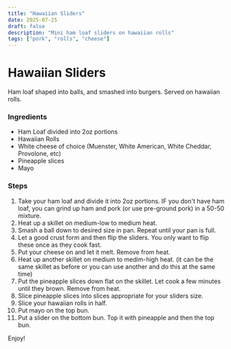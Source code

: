 ```yaml
---
title: "Hawaiian Sliders"
date: 2025-07-25
draft: false
description: "Mini ham loaf sliders on hawaiian rolls"
tags: ["pork", "rolls", "cheese"]
---
```


# Hawaiian Sliders

Ham loaf shaped into balls, and smashed into burgers. Served on hawaiian rolls.

### Ingredients

* Ham Loaf divided into 2oz portions
* Hawaiian Rolls
* White cheese of choice (Muenster, White American, White Cheddar, Provolone, etc)
* Pineapple slices
* Mayo


### Steps

1. Take your ham loaf and divide it into 2oz portions. IF you don't have ham loaf, you can grind up ham and pork (or use pre-ground pork) in a 50-50 mixture.
2. Heat up a skillet on medium-low to medium heat.
3. Smash a ball down to desired size in pan. Repeat until your pan is full.
4. Let a good crust form and then flip the sliders. You only want to flip these once as they cook fast.
5. Put your cheese on and let it melt. Remove from heat.
6. Heat up another skillet on medium to medim-high heat. (it can be the same skillet as before or you can use another and do this at the same time)
7. Put the pineapple slices down flat on the skillet. Let cook a few minutes until they brown. Remove from heat.
8. Slice pineapple slices into slices appropriate for your sliders size.
9. Slice your hawaiian rolls in half.
10. Put mayo on the top bun.
11. Put a slider on the bottom bun. Top it with pineapple and then the top bun.

Enjoy!

